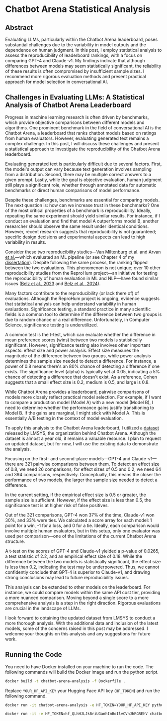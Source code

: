# Chatbot Arena Statistical Analysis

## Abstract

Evaluating LLMs, particularly within the Chatbot Arena leaderboard, poses substantial challenges due to the variability in model outputs and the dependence on human judgment. In this post, I employ statistical analysis to assess the reproducibility of leaderboard rankings, with a focus on comparing GPT-4 and Claude-v1. My findings indicate that although differences between models may seem statistically significant, the reliability of these results is often compromised by insufficient sample sizes. I recommend more rigorous evaluation methods and present practical approach for model selection in conversational AI.

## Challenges in Evaluating LLMs: A Statistical Analysis of Chatbot Arena Leaderboard

Progress in machine learning research is often driven by benchmarks, which provide objective comparisons between different models and algorithms. One prominent benchmark in the field of conversational AI is the Chatbot Arena, a leaderboard that ranks chatbot models based on ratings from human evaluators. However, evaluating generated text remains a complex challenge. In this post, I will discuss these challenges and present a statistical approach to investigate the reproducibility of the Chatbot Arena leaderboard.

Evaluating generated text is particularly difficult due to several factors. First, the model's output can vary because text generation involves sampling from a distribution. Second, there may be multiple correct answers to a given prompt. Lastly, while the goal is objective evaluation, human judgment still plays a significant role, whether through annotated data for automatic benchmarks or direct human comparisons of model performance.

Despite these challenges, benchmarks are essential for comparing models. The next question is: how can we increase trust in these benchmarks? One of the most critical properties of a benchmark is reproducibility. Ideally, repeating the same experiment should yield similar results. For instance, if I conduct an evaluation and find that model A outperforms model B, another researcher should observe the same result under identical conditions. However, recent research suggests that reproducibility is not guaranteed; specific design decisions and experimental aspects can lead to high variability in results.

Consider these two reproducibility studies—[Van Miltenburg et al.](https://aclanthology.org/2023.humeval-1.7.pdf) and [Arvan et al.](https://aclanthology.org/2023.humeval-1.8.pdf)—which evaluated an ML pipeline (or see Chapter 4 of my [dissertation](https://mo-arvan.github.io/assets/pdf/papers/Mohammad_Arvan_Thesis.pdf)). Despite following the same process, the ranking flipped between the two evaluations. This phenomenon is not unique; over 10 other reproducibility studies from the ReproHum project—an initiative for testing the reproducibility of human evaluation in ML and NLP—have found similar issues ([Belz et al., 2023](https://aclanthology.org/2023.humeval-1.4.pdf) and [Belz et al., 2024](https://aclanthology.org/2024.humeval-1.9.pdf)).

Many factors contribute to the reproducibility (or lack there of) of evaluations. Although the ReproHum project is ongoing, evidence suggests that statistical analysis can help understand variability in human evaluations. Significance testing, a standard practice in many scientific fields is a common tool to determine if the difference between two groups is due to random chance or a real difference. Unfortunately, in Computer Science, significance testing is underutilized.

A common test is the t-test, which can evaluate whether the difference in mean preference scores (wins) between two models is statistically significant. However, significance testing also involves other important aspects: effect size and power analysis. Effect size measures the magnitude of the difference between two groups, while power analysis determines the sample size needed to detect a difference. For instance, a power of 0.8 means there's an 80% chance of detecting a difference if one exists. The significance level (alpha) is typically set at 0.05, indicating a 5% chance of detecting a difference that doesn't exist. As a reference, Cohen suggests that a small effect size is 0.2, medium is 0.5, and large is 0.8.

While Chatbot Arena provides a leaderboard, pairwise comparisons of models more closely reflect practical model selection. For example, if I want to compare a production model (Model A) with a new model (Model B), I need to determine whether the performance gains justify transitioning to Model B. If the gains are marginal, I might stick with Model A. This is essentially A/B testing in the context of model evaluation.

To apply this analysis to the Chatbot Arena leaderboard, I utilized a [dataset](https://huggingface.co/datasets/lmsys/chatbot_arena_conversations) released by LMSYS, the organization behind Chatbot Arena. Although the dataset is almost a year old, it remains a valuable resource. I plan to request an updated dataset, but for now, I will use the existing data to demonstrate the analysis.

Focusing on the first- and second-place models—GPT-4 and Claude-v1—there are 321 pairwise comparisons between them. To detect an effect size of 0.8, we need 26 comparisons; for effect sizes of 0.5 and 0.2, we need 64 and 394 comparisons, respectively. 
Conceptually, this means the closer the performance of two models, the larger the sample size needed to detect a difference.

In the current setting, if the empirical effect size is 0.5 or greater, the sample size is sufficient. However, if the effect size is less than 0.5, the significance test is at higher risk of false positives.

Out of the 321 comparisons, GPT-4 won 37% of the time, Claude-v1 won 30%, and 33% were ties. We calculated a score array for each model: 1 point for a win, -1 for a loss, and 0 for a tie. Ideally, each comparison would involve multiple human evaluators, but in this setup, only one evaluator was used per comparison—one of the limitations of the current Chatbot Arena structure.

A t-test on the scores of GPT-4 and Claude-v1 yielded a p-value of 0.0265, a test statistic of 2.2, and an empirical effect size of 0.18. While the difference between the two models is statistically significant, the effect size is less than 0.2, indicating the test may be underpowered. Thus, we cannot confidently conclude that GPT-4 is superior to Claude-v1, and drawing strong conclusions may lead to future reproducibility issues.

This analysis can be extended to other models on the leaderboard. For instance, we could compare models within the same API cost tier, providing a more nuanced comparison. Moving beyond a single score to a more comprehensive analysis is a step in the right direction. Rigorous evaluations are crucial in the landscape of LLMs. 

I look forward to obtaining the updated dataset from LMSYS to conduct a more thorough analysis. With the additional data and inclusion of the latest models, some of the concerns raised in this post may be addressed. I welcome your thoughts on this analysis and any suggestions for future work.

## Running the Code

You need to have Docker installed on your machine to run the code. The following commands will build the Docker image and run the python script.

```bash
docker build -t chatbot-arena-analysis -f Dockerfile .
```
Replace `YOUR_HF_API_KEY` your Hugging Face API key (`HF_TOKEN`) and run the following command.

```bash
docker run -it chatbot-arena-analysis -e HF_TOKEN=YOUR_HF_API_KEY python chatbot_arena_statistical_analysis.py

docker run -it -e HF_TOKEN=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 chatbot-arena-analysis  python chatbot_arena_statistical_analysis.py

```